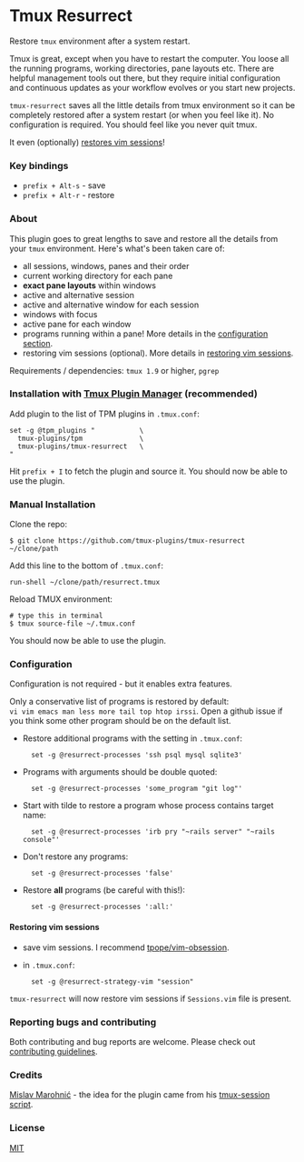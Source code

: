 # Tmux Resurrect

Restore `tmux` environment after a system restart.

Tmux is great, except when you have to restart the computer. You loose all the
running programs, working directories, pane layouts etc.
There are helpful management tools out there, but they require initial
configuration and continuous updates as your workflow evolves or you start new
projects.

`tmux-resurrect` saves all the little details from tmux environment so it
can be completely restored after a system restart (or when you feel like it).
No configuration is required. You should feel like you never quit tmux.

It even (optionally) [restores vim sessions](#restoring-vim-sessions)!

### Key bindings

- `prefix + Alt-s` - save
- `prefix + Alt-r` - restore

### About

This plugin goes to great lengths to save and restore all the details from your
`tmux` environment. Here's what's been taken care of:

- all sessions, windows, panes and their order
- current working directory for each pane
- **exact pane layouts** within windows
- active and alternative session
- active and alternative window for each session
- windows with focus
- active pane for each window
- programs running within a pane! More details in the
  [configuration section](#configuration).
- restoring vim sessions (optional). More details in
  [restoring vim sessions](#restoring-vim-sessions).

Requirements / dependencies: `tmux 1.9` or higher, `pgrep`

### Installation with [Tmux Plugin Manager](https://github.com/tmux-plugins/tpm) (recommended)

Add plugin to the list of TPM plugins in `.tmux.conf`:

    set -g @tpm_plugins "           \
      tmux-plugins/tpm              \
      tmux-plugins/tmux-resurrect   \
    "

Hit `prefix + I` to fetch the plugin and source it. You should now be able to
use the plugin.

### Manual Installation

Clone the repo:

    $ git clone https://github.com/tmux-plugins/tmux-resurrect ~/clone/path

Add this line to the bottom of `.tmux.conf`:

    run-shell ~/clone/path/resurrect.tmux

Reload TMUX environment:

    # type this in terminal
    $ tmux source-file ~/.tmux.conf

You should now be able to use the plugin.

### Configuration

Configuration is not required - but it enables extra features.

Only a conservative list of programs is restored by default:<br/>
`vi vim emacs man less more tail top htop irssi`.
Open a github issue if you think some other program should be on the default list.

- Restore additional programs with the setting in `.tmux.conf`:

        set -g @resurrect-processes 'ssh psql mysql sqlite3'

- Programs with arguments should be double quoted:

        set -g @resurrect-processes 'some_program "git log"'

- Start with tilde to restore a program whose process contains target name:

        set -g @resurrect-processes 'irb pry "~rails server" "~rails console"'

- Don't restore any programs:

        set -g @resurrect-processes 'false'

- Restore **all** programs (be careful with this!):

        set -g @resurrect-processes ':all:'

#### Restoring vim sessions

- save vim sessions. I recommend [tpope/vim-obsession](tpope/vim-obsession).
- in `.tmux.conf`:

        set -g @resurrect-strategy-vim "session"

`tmux-resurrect` will now restore vim sessions if `Sessions.vim` file is
present.

### Reporting bugs and contributing

Both contributing and bug reports are welcome. Please check out
[contributing guidelines](CONTRIBUTING.md).

### Credits

[Mislav Marohnić](https://github.com/mislav) - the idea for the plugin came from his
[tmux-session script](https://github.com/mislav/dotfiles/blob/master/bin/tmux-session).

### License
[MIT](LICENSE.md)
